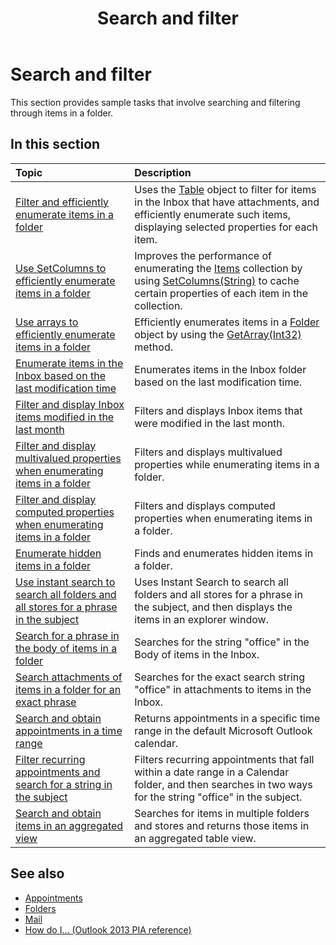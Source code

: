 ﻿---
title: Search and filter
TOCTitle: Search and filter
ms:assetid: 57eeac70-115f-45d3-bcf3-90d2dc664e1c
ms:mtpsurl: https://msdn.microsoft.com/library/Ff184609(v=office.15)
ms:contentKeyID: 55119882
ms.date: 07/24/2014
mtps_version: v=office.15
---

# Search and filter

This section provides sample tasks that involve searching and filtering through items in a folder.

## In this section

|Topic|Description|
|:----|:----------|
|[Filter and efficiently enumerate items in a folder](how-to-filter-and-efficiently-enumerate-items-in-a-folder.md) |Uses the [Table](https://msdn.microsoft.com/library/bb652856\(v=office.15\)) object to filter for items in the Inbox that have attachments, and efficiently enumerate such items, displaying selected properties for each item.|
|[Use SetColumns to efficiently enumerate items in a folder](how-to-use-setcolumns-to-efficiently-enumerate-items-in-a-folder.md)  |Improves the performance of enumerating the [Items](https://msdn.microsoft.com/library/bb645287\(v=office.15\)) collection by using [SetColumns(String)](https://msdn.microsoft.com/library/bb610268\(v=office.15\)) to cache certain properties of each item in the collection.|
|[Use arrays to efficiently enumerate items in a folder](how-to-use-arrays-to-efficiently-enumerate-items-in-a-folder.md)  |Efficiently enumerates items in a [Folder](https://msdn.microsoft.com/library/bb645774\(v=office.15\)) object by using the [GetArray(Int32)](https://msdn.microsoft.com/library/bb608928\(v=office.15\)) method.|
|[Enumerate items in the Inbox based on the last modification time](how-to-enumerate-items-in-the-inbox-based-on-the-last-modification-time.md)  |Enumerates items in the Inbox folder based on the last modification time.|
|[Filter and display Inbox items modified in the last month](how-to-filter-and-display-inbox-items-modified-in-the-last-month.md)  |Filters and displays Inbox items that were modified in the last month.|
|[Filter and display multivalued properties when enumerating items in a folder](how-to-filter-and-display-multivalued-properties-when-enumerating-items-in-a-folder.md)  |Filters and displays multivalued properties while enumerating items in a folder.|
|[Filter and display computed properties when enumerating items in a folder](how-to-filter-and-display-computed-properties-when-enumerating-items-in-a-folder.md)  |Filters and displays computed properties when enumerating items in a folder.|
|[Enumerate hidden items in a folder](how-to-enumerate-hidden-items-in-a-folder.md)  |Finds and enumerates hidden items in a folder.|
|[Use instant search to search all folders and all stores for a phrase in the subject](how-to-use-instant-search-to-search-all-folders-and-all-stores-for-a-phrase-in-the-subject.md)  |Uses Instant Search to search all folders and all stores for a phrase in the subject, and then displays the items in an explorer window.|
|[Search for a phrase in the body of items in a folder](how-to-search-for-a-phrase-in-the-body-of-items-in-a-folder.md) |Searches for the string "office" in the Body of items in the Inbox.|
|[Search attachments of items in a folder for an exact phrase](how-to-search-attachments-of-items-in-a-folder-for-an-exact-phrase.md)  |Searches for the exact search string "office" in attachments to items in the Inbox.|
|[Search and obtain appointments in a time range](how-to-search-and-obtain-appointments-in-a-time-range.md)  |Returns appointments in a specific time range in the default Microsoft Outlook calendar.|
|[Filter recurring appointments and search for a string in the subject](how-to-filter-recurring-appointments-and-search-for-a-string-in-the-subject.md)  |Filters recurring appointments that fall within a date range in a Calendar folder, and then searches in two ways for the string "office" in the subject.|
|[Search and obtain items in an aggregated view](how-to-search-and-obtain-items-in-an-aggregated-view.md) |Searches for items in multiple folders and stores and returns those items in an aggregated table view.|


## See also

- [Appointments](appointments.md)
- [Folders](folders.md)
- [Mail](mail.md)
- [How do I... (Outlook 2013 PIA reference)](how-do-i-outlook-2013-pia-reference.md)

